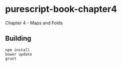 # purescript-book-chapter4

Chapter 4 - Maps and Folds

## Building

```
npm install
bower update
grunt
```
